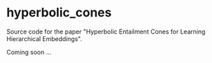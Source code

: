 # hyperbolic_cones
Source code for the paper "Hyperbolic Entailment Cones for Learning Hierarchical Embeddings".

Coming soon ...
